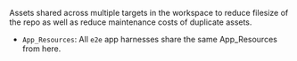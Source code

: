 Assets shared across multiple targets in the workspace to reduce filesize of the repo as well as reduce maintenance costs of duplicate assets.

- `App_Resources`: All `e2e` app harnesses share the same App_Resources from here.
